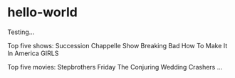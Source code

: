 # hello-world
Testing...

Top five shows:
Succession
Chappelle Show
Breaking Bad
How To Make It In America
GIRLS


Top five movies:
Stepbrothers
Friday
The Conjuring
Wedding Crashers
...
